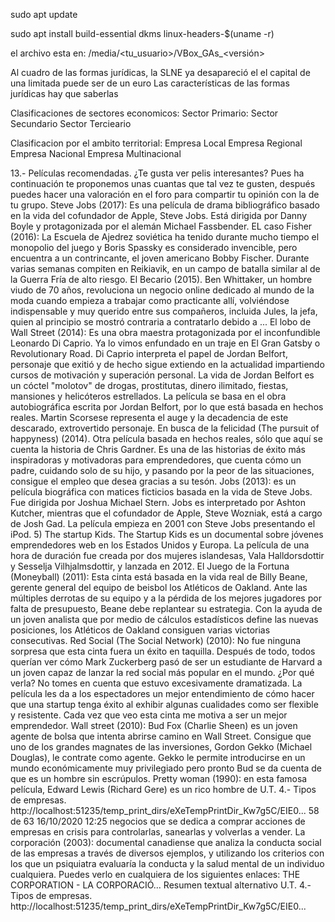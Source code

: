 sudo apt update


sudo apt install build-essential dkms linux-headers-$(uname -r)


el archivo esta en: /media/<tu_usuario>/VBox_GAs_<versión>


Al cuadro de las formas jurídicas,
    la SLNE ya desapareció el el capital de una limitada puede ser de un euro
    Las características de las formas jurídicas hay que saberlas

Clasificaciones de sectores economicos:
    Sector Primario:
    Sector Secundario
    Sector Tercieario


Clasificacion por el ambito territorial:
    Empresa Local
    Empresa Regional
    Empresa Nacional
    Empresa Multinacional
    
13.- Películas recomendadas.
¿Te gusta ver pelis interesantes? Pues ha continuación te proponemos unas cuantas que tal vez te gusten,
después puedes hacer una valoración en el foro para compartir tu opinión con la de tu grupo.
Steve Jobs (2017): Es una película de drama bibliográfico basado en la
vida del cofundador de Apple, Steve Jobs. Está dirigida por Danny Boyle
y protagonizada por el alemán Michael Fassbender.
EL caso Fisher (2016): La Escuela de Ajedrez soviética ha tenido durante
mucho tiempo el monopolio del juego y Boris Spassky es considerado
invencible, pero encuentra a un contrincante, el joven americano Bobby
Fischer. Durante varias semanas compiten en Reikiavik, en un campo de
batalla similar al de la Guerra Fría de alto riesgo.
El Becario (2015). Ben Whittaker, un hombre viudo de 70 años, revoluciona un negocio online dedicado
al mundo de la moda cuando empieza a trabajar como practicante allí, volviéndose indispensable y muy
querido entre sus compañeros, incluida Jules, la jefa, quien al principio se mostró contraria a contratarlo
debido a ...
El lobo de Wall Street (2014): Es una obra maestra protagonizada por el inconfundible Leonardo Di
Caprio. Ya lo vimos enfundado en un traje en El Gran Gatsby o Revolutionary Road. Di Caprio interpreta
el papel de Jordan Belfort, personaje que exitió y de hecho sigue extiendo en la actualidad impartiendo
cursos de motivación y superación personal. La vida de Jordan Belfort es un cóctel "molotov" de
drogas, prostitutas, dinero ilimitado, fiestas, mansiones y helicóteros estrellados. La película se basa en
el obra autobiográfica escrita por Jordan Belfort, por lo que está basada en hechos reales. Martin
Scorsese representa el auge y la decadencia de este descarado, extrovertido personaje.
En busca de la felicidad (The pursuit of happyness) (2014). Otra película basada en hechos reales, sólo
que aquí se cuenta la historia de Chris Gardner. Es una de las historias de éxito más inspiradoras y
motivadoras para emprendedores, que cuenta cómo un padre, cuidando solo de su hijo, y pasando
por la peor de las situaciones, consigue el empleo que desea gracias a su tesón.
Jobs (2013): es un película biográfica con matices ficticios basada en la vida de Steve Jobs. Fue
dirigida por Joshua Michael Stern. Jobs es interpretado por Ashton Kutcher, mientras que el cofundador
de Apple, Steve Wozniak, está a cargo de Josh Gad. La película empieza en 2001 con Steve Jobs
presentando el iPod. 5)
The startup Kids. The Startup Kids es un documental sobre jóvenes emprendedores web en los
Estados Unidos y Europa. La película de una hora de duración fue creada por dos mujeres islandesas,
Vala Halldorsdottir y Sesselja Vilhjalmsdottir, y lanzada en 2012.
El Juego de la Fortuna (Moneyball) (2011): Esta cinta está basada en la vida real de Billy Beane,
gerente general del equipo de beisbol los Atléticos de Oakland. Ante las múltiples derrotas de su equipo
y a la pérdida de los mejores jugadores por falta de presupuesto, Beane debe replantear su estrategia.
Con la ayuda de un joven analista que por medio de cálculos estadísticos define las nuevas posiciones,
los Atléticos de Oakland consiguen varias victorias consecutivas.
Red Social (The Social Network) (2010): No fue ninguna sorpresa que esta cinta fuera un éxito en
taquilla. Después de todo, todos querían ver cómo Mark Zuckerberg pasó de ser un estudiante de
Harvard a un joven capaz de lanzar la red social más popular en el mundo.
¿Por qué verla? No tomes en cuenta que estuvo excesivamente dramatizada. La película les da a los
espectadores un mejor entendimiento de cómo hacer que una startup tenga éxito al exhibir algunas
cualidades como ser flexible y resistente. Cada vez que veo esta cinta me motiva a ser un mejor
emprendedor.
Wall street (2010): Bud Fox (Charlie Sheen) es un joven agente de bolsa que intenta abrirse camino en
Wall Street. Consigue que uno de los grandes magnates de las inversiones, Gordon Gekko (Michael
Douglas), le contrate como agente. Gekko le permite introducirse en un mundo económicamente muy
privilegiado pero pronto Bud se da cuenta de que es un hombre sin escrúpulos.
Pretty woman (1990): en esta famosa película, Edward Lewis (Richard Gere) es un rico hombre de
U.T. 4.- Tipos de empresas. http://localhost:51235/temp_print_dirs/eXeTempPrintDir_Kw7g5C/EIE0...
58 de 63 16/10/2020 12:25
negocios que se dedica a comprar acciones de empresas en crisis para controlarlas, sanearlas y
volverlas a vender.
La corporación (2003): documental canadiense que analiza la conducta social de las empresas a
través de diversos ejemplos, y utilizando los criterios con los que un psiquiatra evaluaría la conducta y
la salud mental de un individuo cualquiera. Puedes verlo en cualquiera de los siguientes enlaces:
THE CORPORATION - LA CORPORACIÓ...
Resumen textual alternativo
U.T. 4.- Tipos de empresas. http://localhost:51235/temp_print_dirs/eXeTempPrintDir_Kw7g5C/EIE0...